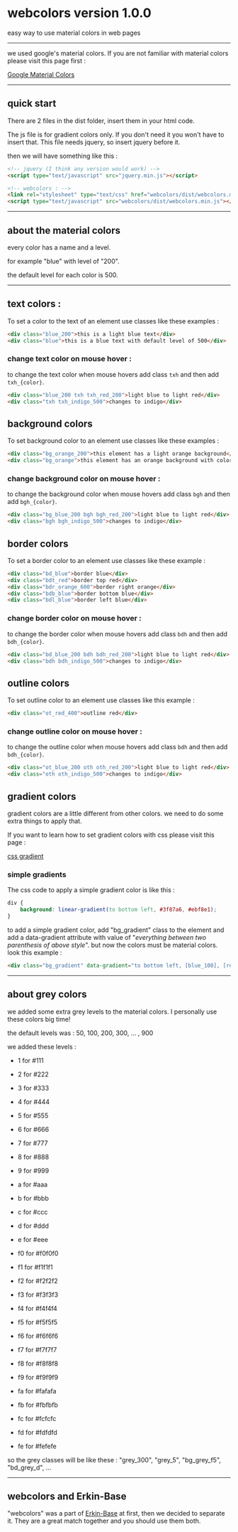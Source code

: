 # webcolors version 1.0.0

easy way to use material colors in web pages

---

we used google's material colors. 
If you are not familiar with material colors please visit this page first :

[Google Material Colors](https://material.io/design/color/#tools-for-picking-colors)

---

## quick start

There are 2 files in the dist folder, insert them in your html code.

The js file is for gradient colors only.
If you don't need it you won't have to insert that.
This file needs jquery, so insert jquery before it.

then we will have something like this :

```html
<!-- jquery (I think any version would work) -->
<script type="text/javascript" src="jquery.min.js"></script>

<!-- webcolors : -->
<link rel="stylesheet" type="text/css" href="webcolors/dist/webcolors.min.css"/>
<script type="text/javascript" src="webcolors/dist/webcolors.min.js"></script>
```

---

## about the material colors

every color has a name and a level.

for example "blue" with level of "200".

the default level for each color is 500.

---

## text colors :

To set a color to the text of an element use classes like these examples :

```html
<div class="blue_200">this is a light blue text</div>
<div class="blue">this is a blue text with default level of 500</div>
```

### change text color on mouse hover :

to change the text color when mouse hovers add class `txh` and then add `txh_{color}`.

```html
<div class="blue_200 txh txh_red_200">light blue to light red</div>
<div class="txh txh_indigo_500">changes to indigo</div>
```

## background colors

To set background color to an element use classes like these examples :

```html
<div class="bg_orange_200">this element has a light orange background</div>
<div class="bg_orange">this element has an orange background with color level of 500</div>
```

### change background color on mouse hover :

to change the background color when mouse hovers add class `bgh` and then add `bgh_{color}`.

```html
<div class="bg_blue_200 bgh bgh_red_200">light blue to light red</div>
<div class="bgh bgh_indigo_500">changes to indigo</div>
```

## border colors

To set a border color to an element use classes like these example :

```html
<div class="bd_blue">border blue</div>
<div class="bdt_red">border top red</div>
<div class="bdr_orange_600">border right orange</div>
<div class="bdb_blue">border bottom blue</div>
<div class="bdl_blue">border left blue</div>
```

### change border color on mouse hover :

to change the border color when mouse hovers add class `bdh` and then add `bdh_{color}`.

```html
<div class="bd_blue_200 bdh bdh_red_200">light blue to light red</div>
<div class="bdh bdh_indigo_500">changes to indigo</div>
```

 ## outline colors

 To set outline color to an element use classes like this example :

```html
<div class="ot_red_400">outline red</div>
```

### change outline color on mouse hover :

to change the outline color when mouse hovers add class `bdh` and then add `bdh_{color}`.

```html
<div class="ot_blue_200 oth oth_red_200">light blue to light red</div>
<div class="oth oth_indigo_500">changes to indigo</div>
```

 ## gradient colors

gradient colors are a little different from other colors.
we need to do some extra things to apply that.

If you want to learn how to set gradient colors with css please visit this page :

[css gradient](https://www.w3schools.com/css/css3_gradients.asp)

### simple gradients

The css code to apply a simple gradient color is like this :

```css
div {
	background: linear-gradient(to bottom left, #3f87a6, #ebf8e1);
}
```

to add a simple gradient color, add "bg_gradient" class to the element
and add a data-gradient attribute with value of "_everything between two parenthesis of above style_".
but now the colors must be material colors. look this example :

```html
<div class="bg_gradient" data-gradient="to bottom left, [blue_100], [red_100]"></div>
```

---

## about grey colors

we added some extra grey levels to the material colors.
I personally use these colors big time!

the default levels was : 50, 100, 200, 300, ... , 900

we added these levels :
- 1 for #111
- 2 for #222
- 3 for #333
- 4 for #444
- 5 for #555
- 6 for #666
- 7 for #777
- 8 for #888
- 9 for #999
- a for #aaa
- b for #bbb
- c for #ccc
- d for #ddd
- e for #eee

- f0 for #f0f0f0
- f1 for #f1f1f1
- f2 for #f2f2f2
- f3 for #f3f3f3
- f4 for #f4f4f4
- f5 for #f5f5f5
- f6 for #f6f6f6
- f7 for #f7f7f7
- f8 for #f8f8f8
- f9 for #f9f9f9
- fa for #fafafa
- fb for #fbfbfb
- fc for #fcfcfc
- fd for #fdfdfd
- fe for #fefefe

so the grey classes will be like these : "grey_300", "grey_5", "bg_grey_f5", "bd_grey_d", ...

---

## webcolors and Erkin-Base
"webcolors" was a part of [Erkin-Base](https://www.w3schools.com/css/css3_gradients.asp) at first, then we decided to separate it. They are a great match together and you should use them both.

